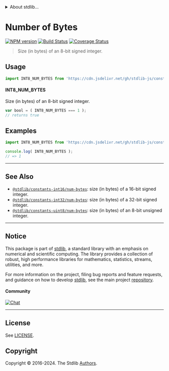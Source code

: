<!--

@license Apache-2.0

Copyright (c) 2018 The Stdlib Authors.

Licensed under the Apache License, Version 2.0 (the "License");
you may not use this file except in compliance with the License.
You may obtain a copy of the License at

   http://www.apache.org/licenses/LICENSE-2.0

Unless required by applicable law or agreed to in writing, software
distributed under the License is distributed on an "AS IS" BASIS,
WITHOUT WARRANTIES OR CONDITIONS OF ANY KIND, either express or implied.
See the License for the specific language governing permissions and
limitations under the License.

-->


<details>
  <summary>
    About stdlib...
  </summary>
  <p>We believe in a future in which the web is a preferred environment for numerical computation. To help realize this future, we've built stdlib. stdlib is a standard library, with an emphasis on numerical and scientific computation, written in JavaScript (and C) for execution in browsers and in Node.js.</p>
  <p>The library is fully decomposable, being architected in such a way that you can swap out and mix and match APIs and functionality to cater to your exact preferences and use cases.</p>
  <p>When you use stdlib, you can be absolutely certain that you are using the most thorough, rigorous, well-written, studied, documented, tested, measured, and high-quality code out there.</p>
  <p>To join us in bringing numerical computing to the web, get started by checking us out on <a href="https://github.com/stdlib-js/stdlib">GitHub</a>, and please consider <a href="https://opencollective.com/stdlib">financially supporting stdlib</a>. We greatly appreciate your continued support!</p>
</details>

# Number of Bytes

[![NPM version][npm-image]][npm-url] [![Build Status][test-image]][test-url] [![Coverage Status][coverage-image]][coverage-url] <!-- [![dependencies][dependencies-image]][dependencies-url] -->

> Size (in bytes) of an 8-bit signed integer.



<section class="usage">

## Usage

```javascript
import INT8_NUM_BYTES from 'https://cdn.jsdelivr.net/gh/stdlib-js/constants-int8-num-bytes@deno/mod.js';
```

#### INT8_NUM_BYTES

Size (in bytes) of an 8-bit signed integer.

```javascript
var bool = ( INT8_NUM_BYTES === 1 );
// returns true
```

</section>

<!-- /.usage -->

<section class="examples">

## Examples

<!-- TODO: better example -->

<!-- eslint no-undef: "error" -->

```javascript
import INT8_NUM_BYTES from 'https://cdn.jsdelivr.net/gh/stdlib-js/constants-int8-num-bytes@deno/mod.js';

console.log( INT8_NUM_BYTES );
// => 1
```

</section>

<!-- /.examples -->

<!-- Section for related `stdlib` packages. Do not manually edit this section, as it is automatically populated. -->

<section class="related">

* * *

## See Also

-   <span class="package-name">[`@stdlib/constants-int16/num-bytes`][@stdlib/constants/int16/num-bytes]</span><span class="delimiter">: </span><span class="description">size (in bytes) of a 16-bit signed integer.</span>
-   <span class="package-name">[`@stdlib/constants-int32/num-bytes`][@stdlib/constants/int32/num-bytes]</span><span class="delimiter">: </span><span class="description">size (in bytes) of a 32-bit signed integer.</span>
-   <span class="package-name">[`@stdlib/constants-uint8/num-bytes`][@stdlib/constants/uint8/num-bytes]</span><span class="delimiter">: </span><span class="description">size (in bytes) of an 8-bit unsigned integer.</span>

</section>

<!-- /.related -->

<!-- Section for all links. Make sure to keep an empty line after the `section` element and another before the `/section` close. -->


<section class="main-repo" >

* * *

## Notice

This package is part of [stdlib][stdlib], a standard library with an emphasis on numerical and scientific computing. The library provides a collection of robust, high performance libraries for mathematics, statistics, streams, utilities, and more.

For more information on the project, filing bug reports and feature requests, and guidance on how to develop [stdlib][stdlib], see the main project [repository][stdlib].

#### Community

[![Chat][chat-image]][chat-url]

---

## License

See [LICENSE][stdlib-license].


## Copyright

Copyright &copy; 2016-2024. The Stdlib [Authors][stdlib-authors].

</section>

<!-- /.stdlib -->

<!-- Section for all links. Make sure to keep an empty line after the `section` element and another before the `/section` close. -->

<section class="links">

[npm-image]: http://img.shields.io/npm/v/@stdlib/constants-int8-num-bytes.svg
[npm-url]: https://npmjs.org/package/@stdlib/constants-int8-num-bytes

[test-image]: https://github.com/stdlib-js/constants-int8-num-bytes/actions/workflows/test.yml/badge.svg?branch=main
[test-url]: https://github.com/stdlib-js/constants-int8-num-bytes/actions/workflows/test.yml?query=branch:main

[coverage-image]: https://img.shields.io/codecov/c/github/stdlib-js/constants-int8-num-bytes/main.svg
[coverage-url]: https://codecov.io/github/stdlib-js/constants-int8-num-bytes?branch=main

<!--

[dependencies-image]: https://img.shields.io/david/stdlib-js/constants-int8-num-bytes.svg
[dependencies-url]: https://david-dm.org/stdlib-js/constants-int8-num-bytes/main

-->

[chat-image]: https://img.shields.io/gitter/room/stdlib-js/stdlib.svg
[chat-url]: https://app.gitter.im/#/room/#stdlib-js_stdlib:gitter.im

[stdlib]: https://github.com/stdlib-js/stdlib

[stdlib-authors]: https://github.com/stdlib-js/stdlib/graphs/contributors

[umd]: https://github.com/umdjs/umd
[es-module]: https://developer.mozilla.org/en-US/docs/Web/JavaScript/Guide/Modules

[deno-url]: https://github.com/stdlib-js/constants-int8-num-bytes/tree/deno
[deno-readme]: https://github.com/stdlib-js/constants-int8-num-bytes/blob/deno/README.md
[umd-url]: https://github.com/stdlib-js/constants-int8-num-bytes/tree/umd
[umd-readme]: https://github.com/stdlib-js/constants-int8-num-bytes/blob/umd/README.md
[esm-url]: https://github.com/stdlib-js/constants-int8-num-bytes/tree/esm
[esm-readme]: https://github.com/stdlib-js/constants-int8-num-bytes/blob/esm/README.md
[branches-url]: https://github.com/stdlib-js/constants-int8-num-bytes/blob/main/branches.md

[stdlib-license]: https://raw.githubusercontent.com/stdlib-js/constants-int8-num-bytes/main/LICENSE

<!-- <related-links> -->

[@stdlib/constants/int16/num-bytes]: https://github.com/stdlib-js/constants-int16-num-bytes/tree/deno

[@stdlib/constants/int32/num-bytes]: https://github.com/stdlib-js/constants-int32-num-bytes/tree/deno

[@stdlib/constants/uint8/num-bytes]: https://github.com/stdlib-js/constants-uint8-num-bytes/tree/deno

<!-- </related-links> -->

</section>

<!-- /.links -->
